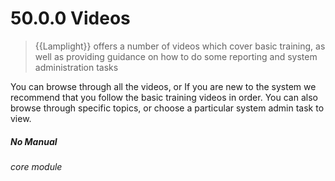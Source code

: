# 50.0.0 Videos

> {{Lamplight}} offers a number of videos which cover basic training, as well as providing guidance on how to do some reporting and system administration tasks

You can browse through all the videos, or If you are new to the system we recommend that you follow the basic training videos in order. You can also browse through specific topics, or choose a particular system admin task to view. 


##### No Manual

###### core module
